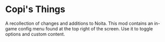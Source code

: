 # Copi's Things
A recollection of changes and additions to Noita.
This mod contains an in-game config menu found at the top right of the screen. Use it to toggle options and custom content. 